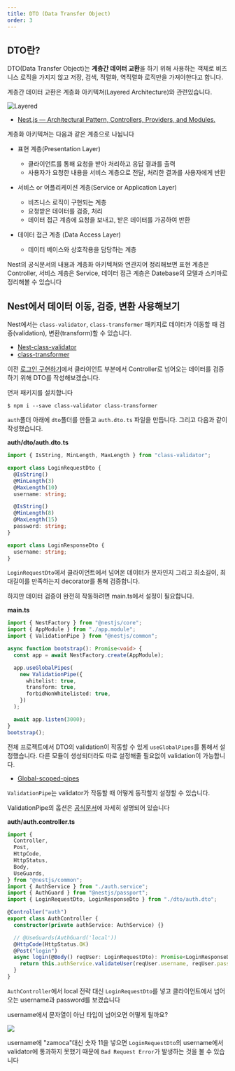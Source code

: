 ```yaml
---
title: DTO (Data Transfer Object)
order: 3
---
```


## DTO란?

DTO(Data Transfer Object)는 **계층간 데이터 교환**을 하기 위해 사용하는 객체로 비즈니스 로직을 가지지 않고 저장, 검색, 직렬화, 역직렬화 로직만을 가져야한다고 합니다.

계층간 데이터 교환은 계층화 아키텍쳐(Layered Architecture)와 관련있습니다.

![Layered](https://github.com/Zamoca42/blog/assets/96982072/9460d59f-2b48-445c-85ca-23f9b7021520)

- [Nest.js — Architectural Pattern, Controllers, Providers, and Modules.](https://medium.com/geekculture/nest-js-architectural-pattern-controllers-providers-and-modules-406d9b192a3a)

계층화 아키텍쳐는 다음과 같은 계층으로 나뉩니다

- 표현 계층(Presentation Layer)

  - 클라이언트를 통해 요청을 받아 처리하고 응답 결과를 출력
  - 사용자가 요청한 내용을 서비스 계층으로 전달, 처리한 결과를 사용자에게 반환

- 서비스 or 어플리케이션 계층(Service or Application Layer)

  - 비즈니스 로직이 구현되는 계층
  - 요청받은 데이터를 검증, 처리
  - 데이터 접근 계층에 요청을 보내고, 받은 데이터를 가공하여 반환

- 데이터 접근 계층 (Data Access Layer)
  - 데이터 베이스와 상호작용을 담당하는 계층

Nest의 공식문서의 내용과 계층화 아키텍쳐와 연관지어 정리해보면 표현 계층은 Controller, 서비스 계층은 Service, 데이터 접근 계층은 Datebase의 모델과 스키마로 정리해볼 수 있습니다

## Nest에서 데이터 이동, 검증, 변환 사용해보기

Nest에서는 `class-validator`, `class-transformer` 패키지로 데이터가 이동할 때 검증(validation), 변환(transform)할 수 있습니다.

- [Nest-class-validator](https://docs.nestjs.com/pipes#class-validator)
- [class-transformer](https://github.com/typestack/class-transformer)

이전 [로그인 구현하기](./login_module.md)에서 클라이언트 부분에서 Controller로 넘어오는 데이터를 검증하기 위해 DTO를 작성해보겠습니다.

먼저 패키지를 설치합니다

```
$ npm i --save class-validator class-transformer
```

`auth`폴더 아래에 `dto`폴더를 만들고 `auth.dto.ts` 파일을 만듭니다.
그리고 다음과 같이 작성했습니다.

**auth/dto/auth.dto.ts**

```typescript
import { IsString, MinLength, MaxLength } from "class-validator";

export class LoginRequestDto {
  @IsString()
  @MinLength(3)
  @MaxLength(10)
  username: string;

  @IsString()
  @MinLength(8)
  @MaxLength(15)
  password: string;
}

export class LoginResponseDto {
  username: string;
}
```

`LoginRequestDto`에서 클라이언트에서 넘어온 데이터가 문자인지 그리고 최소길이, 최대길이를 만족하는지 decorator를 통해 검증합니다.

하지만 데이터 검증이 완전히 작동하려면 main.ts에서 설정이 필요합니다.

**main.ts**

```typescript
import { NestFactory } from "@nestjs/core";
import { AppModule } from "./app.module";
import { ValidationPipe } from "@nestjs/common";

async function bootstrap(): Promise<void> {
  const app = await NestFactory.create(AppModule);

  app.useGlobalPipes(
    new ValidationPipe({
      whitelist: true,
      transform: true,
      forbidNonWhitelisted: true,
    })
  );

  await app.listen(3000);
}
bootstrap();
```

전체 프로젝트에서 DTO의 validation이 작동할 수 있게 `useGlobalPipes`를 통해서 설정했습니다.
다른 모듈이 생성되더라도 따로 설정해줄 필요없이 validation이 가능합니다.

- [Global-scoped-pipes](https://docs.nestjs.com/pipes#global-scoped-pipes)

`ValidationPipe`는 validator가 작동할 때 어떻게 동작할지 설정할 수 있습니다.

ValidationPipe의 옵션은 [공식문서](https://docs.nestjs.com/techniques/validation#using-the-built-in-validationpipe)에 자세히 설명되어 있습니다

**auth/auth.controller.ts**

```typescript
import {
  Controller,
  Post,
  HttpCode,
  HttpStatus,
  Body,
  UseGuards,
} from "@nestjs/common";
import { AuthService } from "./auth.service";
import { AuthGuard } from "@nestjs/passport";
import { LoginRequestDto, LoginResponseDto } from "./dto/auth.dto";

@Controller("auth")
export class AuthController {
  constructor(private authService: AuthService) {}

  // @UseGuards(AuthGuard('local'))
  @HttpCode(HttpStatus.OK)
  @Post("login")
  async login(@Body() reqUser: LoginRequestDto): Promise<LoginResponseDto> {
    return this.authService.validateUser(reqUser.username, reqUser.password);
  }
}
```

`AuthController`에서 local 전략 대신 `LoginRequestDto`를 넣고 클라이언트에서 넘어오는 username과 password를 보겠습니다

username에서 문자열이 아닌 타입이 넘어오면 어떻게 될까요?

![](https://github.com/Zamoca42/blog/assets/96982072/fae68fb2-b407-4fc9-9925-f3550455488c)

username에 "zamoca"대신 숫자 11을 넣으면 `LoginRequestDto`의 username에서 validator에 통과하지 못했기 때문에 `Bad Request Error`가 발생하는 것을 볼 수 있습니다
